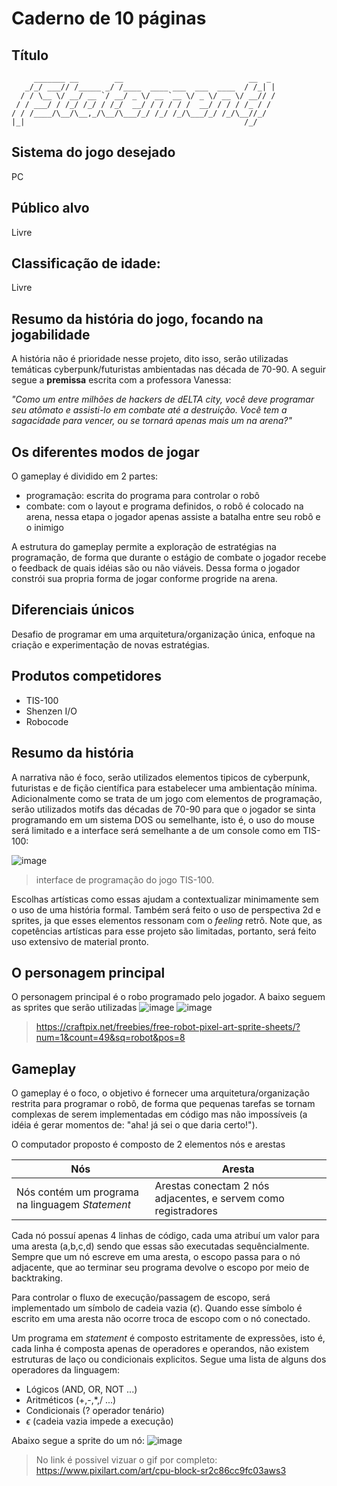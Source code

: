 # Caderno de 10 páginas  

## Título

```
     _______ __        __                            __  _ 
   _/_/ ___// /_____ _/ /____  ____ ___  ___  ____  / /_| |
  / / \__ \/ __/ __ `/ __/ _ \/ __ `__ \/ _ \/ __ \/ __// /
 / / ___/ / /_/ /_/ / /_/  __/ / / / / /  __/ / / / /_ / / 
/ / /____/\__/\__,_/\__/\___/_/ /_/ /_/\___/_/ /_/\__//_/  
|_|                                                 /_/    
```

## Sistema do jogo desejado
PC

## Público alvo
Livre

## Classificação de idade:
Livre

## Resumo da história do jogo, focando na jogabilidade
A história não é prioridade nesse projeto, dito isso, serão utilizadas temáticas cyberpunk/futuristas ambientadas nas década de 70-90. A seguir segue a **premissa** escrita com a professora Vanessa:

*"Como um entre milhões de hackers de dELTA city, você deve programar seu atômato e assisti-lo em combate até a destruição. Você tem a sagacidade para vencer, ou se tornará apenas mais um na arena?"*

## Os diferentes modos de jogar
O gameplay é dividido em 2 partes:
- programação: escrita do programa para controlar o robô
- combate: com o layout e programa definidos, o robô é colocado na arena, nessa etapa o jogador apenas assiste a batalha entre seu robô e o inimigo

A estrutura do gameplay permite a exploração de estratégias na programação, de forma que durante o estágio de combate o jogador recebe o feedback de quais idéias são ou não viáveis. Dessa forma o jogador constrói sua propria forma de jogar conforme progride na arena.  

## Diferenciais únicos
 Desafio de programar em uma arquitetura/organização única, enfoque na criação e experimentação de novas estratégias.

## Produtos competidores
- TIS-100
- Shenzen I/O
- Robocode

## Resumo da história
A narrativa não é foco, serão utilizados elementos tipicos de cyberpunk, futuristas e de fição científica para estabelecer uma ambientação mínima. Adicionalmente como se trata de um jogo com elementos de programação, serão utilizados motifs das décadas de 70-90 para que o jogador se sinta programando em um sistema DOS ou semelhante, isto é, o uso do mouse será limitado e a interface será semelhante a de um console como em TIS-100:

![image](https://github.com/g-reale/DEVGAMES/assets/87248285/ccfbeb8f-8a2b-4f28-8815-04296e9748bc)
> interface de programação do jogo TIS-100.

Escolhas artísticas como essas ajudam a contextualizar minimamente sem o uso de uma história
formal. Também será feito o uso de perspectiva 2d e sprites, ja que esses elementos ressonam com o *feeling* retrô. Note que, as copetências artísticas para esse projeto são limitadas, portanto, será feito uso extensivo de material pronto. 

## O personagem principal
O personagem principal é o robo programado pelo jogador. A baixo seguem as sprites que serão utilizadas 
![image](https://github.com/g-reale/DEVGAMES/assets/87248285/e2273f67-0186-4aee-8357-ebd4d0155187)
![image](https://github.com/g-reale/DEVGAMES/assets/87248285/56319ec4-1192-46cb-ab96-a40911996e6e)
> https://craftpix.net/freebies/free-robot-pixel-art-sprite-sheets/?num=1&count=49&sq=robot&pos=8

## Gameplay
O gameplay é o foco, o objetivo é fornecer uma arquitetura/organização restrita para programar o robô, de forma que pequenas tarefas se tornam complexas de serem implementadas em código mas não impossíveis (a idéia é gerar momentos de: "aha! já sei o que daria certo!"). 

O computador proposto é composto de 2 elementos nós e arestas

Nós | Aresta
-|-
Nós contém um programa na linguagem *Statement*| Arestas conectam 2 nós adjacentes, e servem como registradores

Cada nó possuí apenas 4 linhas de código, cada uma atribuí um valor para uma aresta (a,b,c,d) sendo que essas são executadas sequêncialmente. Sempre que um nó escreve em uma aresta, o escopo passa para o nó adjacente, que ao terminar seu programa devolve o escopo por meio de backtraking.

Para controlar o fluxo de execução/passagem de escopo, será implementado um símbolo de cadeia vazia ($\epsilon$). Quando esse símbolo é escrito em uma aresta não ocorre troca de escopo com o nó conectado.

Um programa em *statement* é composto estritamente de expressões, isto é, cada linha é composta apenas de operadores e operandos, não existem estruturas de laço ou condicionais explicitos. Segue uma lista de alguns dos operadores da linguagem:

- Lógicos (AND, OR, NOT ...)
- Aritméticos (+,-,*,/ ...)
- Condicionais (? operador tenário)
- $\epsilon$ (cadeia vazia impede a execução)

Abaixo segue a sprite do um nó:
![image](https://github.com/g-reale/DEVGAMES/assets/87248285/9d1eea56-52b0-4c13-86dc-18de95f45f4f)
> No link é possivel vizuar o gif por completo: https://www.pixilart.com/art/cpu-block-sr2c86cc9fc03aws3


